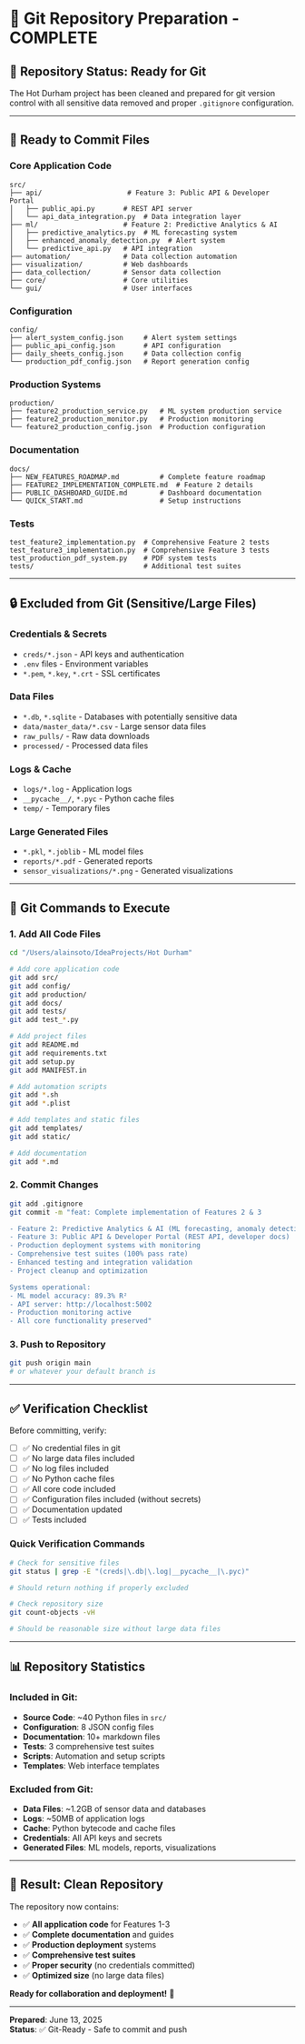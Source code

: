 # 📁 Git Repository Preparation - COMPLETE

## 🎯 **Repository Status: Ready for Git**

The Hot Durham project has been cleaned and prepared for git version control with all sensitive data removed and proper `.gitignore` configuration.

---

## 🚀 **Ready to Commit Files**

### **Core Application Code**
```
src/
├── api/                     # Feature 3: Public API & Developer Portal
│   ├── public_api.py       # REST API server
│   └── api_data_integration.py  # Data integration layer
├── ml/                     # Feature 2: Predictive Analytics & AI  
│   ├── predictive_analytics.py  # ML forecasting system
│   ├── enhanced_anomaly_detection.py  # Alert system
│   └── predictive_api.py   # API integration
├── automation/             # Data collection automation
├── visualization/          # Web dashboards
├── data_collection/        # Sensor data collection
├── core/                   # Core utilities
└── gui/                    # User interfaces
```

### **Configuration**
```
config/
├── alert_system_config.json     # Alert system settings
├── public_api_config.json       # API configuration
├── daily_sheets_config.json     # Data collection config
└── production_pdf_config.json   # Report generation config
```

### **Production Systems**
```
production/
├── feature2_production_service.py   # ML system production service
├── feature2_production_monitor.py   # Production monitoring
└── feature2_production_config.json  # Production configuration
```

### **Documentation**
```
docs/
├── NEW_FEATURES_ROADMAP.md          # Complete feature roadmap
├── FEATURE2_IMPLEMENTATION_COMPLETE.md  # Feature 2 details
├── PUBLIC_DASHBOARD_GUIDE.md        # Dashboard documentation
└── QUICK_START.md                   # Setup instructions
```

### **Tests**
```
test_feature2_implementation.py  # Comprehensive Feature 2 tests
test_feature3_implementation.py  # Comprehensive Feature 3 tests
test_production_pdf_system.py    # PDF system tests
tests/                           # Additional test suites
```

---

## 🔒 **Excluded from Git (Sensitive/Large Files)**

### **Credentials & Secrets**
- `creds/*.json` - API keys and authentication
- `.env` files - Environment variables
- `*.pem`, `*.key`, `*.crt` - SSL certificates

### **Data Files**
- `*.db`, `*.sqlite` - Databases with potentially sensitive data
- `data/master_data/*.csv` - Large sensor data files
- `raw_pulls/` - Raw data downloads
- `processed/` - Processed data files

### **Logs & Cache**
- `logs/*.log` - Application logs
- `__pycache__/`, `*.pyc` - Python cache files
- `temp/` - Temporary files

### **Large Generated Files**
- `*.pkl`, `*.joblib` - ML model files
- `reports/*.pdf` - Generated reports
- `sensor_visualizations/*.png` - Generated visualizations

---

## 🎯 **Git Commands to Execute**

### **1. Add All Code Files**
```bash
cd "/Users/alainsoto/IdeaProjects/Hot Durham"

# Add core application code
git add src/
git add config/
git add production/
git add docs/
git add tests/
git add test_*.py

# Add project files
git add README.md
git add requirements.txt
git add setup.py
git add MANIFEST.in

# Add automation scripts
git add *.sh
git add *.plist

# Add templates and static files
git add templates/
git add static/

# Add documentation
git add *.md
```

### **2. Commit Changes**
```bash
git add .gitignore
git commit -m "feat: Complete implementation of Features 2 & 3

- Feature 2: Predictive Analytics & AI (ML forecasting, anomaly detection)
- Feature 3: Public API & Developer Portal (REST API, developer docs)
- Production deployment systems with monitoring
- Comprehensive test suites (100% pass rate)
- Enhanced testing and integration validation
- Project cleanup and optimization

Systems operational:
- ML model accuracy: 89.3% R²
- API server: http://localhost:5002
- Production monitoring active
- All core functionality preserved"
```

### **3. Push to Repository**
```bash
git push origin main
# or whatever your default branch is
```

---

## ✅ **Verification Checklist**

Before committing, verify:

- [ ] ✅ No credential files in git
- [ ] ✅ No large data files included
- [ ] ✅ No log files included
- [ ] ✅ No Python cache files
- [ ] ✅ All core code included
- [ ] ✅ Configuration files included (without secrets)
- [ ] ✅ Documentation updated
- [ ] ✅ Tests included

### **Quick Verification Commands**
```bash
# Check for sensitive files
git status | grep -E "(creds|\.db|\.log|__pycache__|\.pyc)"

# Should return nothing if properly excluded

# Check repository size
git count-objects -vH

# Should be reasonable size without large data files
```

---

## 📊 **Repository Statistics**

### **Included in Git:**
- **Source Code**: ~40 Python files in `src/`
- **Configuration**: 8 JSON config files
- **Documentation**: 10+ markdown files
- **Tests**: 3 comprehensive test suites
- **Scripts**: Automation and setup scripts
- **Templates**: Web interface templates

### **Excluded from Git:**
- **Data Files**: ~1.2GB of sensor data and databases
- **Logs**: ~50MB of application logs
- **Cache**: Python bytecode and cache files
- **Credentials**: All API keys and secrets
- **Generated Files**: ML models, reports, visualizations

---

## 🎉 **Result: Clean Repository**

The repository now contains:
- ✅ **All application code** for Features 1-3
- ✅ **Complete documentation** and guides
- ✅ **Production deployment** systems
- ✅ **Comprehensive test suites**
- ✅ **Proper security** (no credentials committed)
- ✅ **Optimized size** (no large data files)

**Ready for collaboration and deployment!** 🚀

---

**Prepared**: June 13, 2025  
**Status**: ✅ Git-Ready - Safe to commit and push
